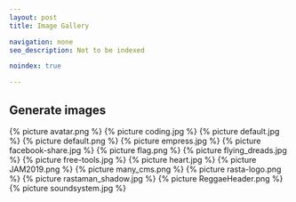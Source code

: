 ```yaml
---
layout: post
title: Image Gallery

navigation: none
seo_description: Not to be indexed

noindex: true

---
```

## Generate images

{% picture avatar.png %}
{% picture coding.jpg %}
{% picture default.jpg %}
{% picture default.png %}
{% picture empress.jpg %}
{% picture facebook-share.jpg %}
{% picture flag.png %}
{% picture flying_dreads.jpg %}
{% picture free-tools.jpg %}
{% picture heart.jpg %}
{% picture JAM2019.png %}
{% picture many_cms.png %}
{% picture rasta-logo.png %}
{% picture rastaman_shadow.jpg %}
{% picture ReggaeHeader.png %}
{% picture soundsystem.jpg %}
